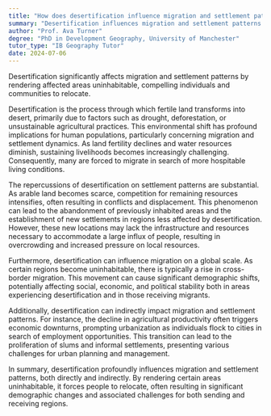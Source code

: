 ```yaml
---
title: "How does desertification influence migration and settlement patterns?"
summary: "Desertification influences migration and settlement patterns by making affected areas uninhabitable, forcing people to relocate."
author: "Prof. Ava Turner"
degree: "PhD in Development Geography, University of Manchester"
tutor_type: "IB Geography Tutor"
date: 2024-07-06
---
```


Desertification significantly affects migration and settlement patterns by rendering affected areas uninhabitable, compelling individuals and communities to relocate.

Desertification is the process through which fertile land transforms into desert, primarily due to factors such as drought, deforestation, or unsustainable agricultural practices. This environmental shift has profound implications for human populations, particularly concerning migration and settlement dynamics. As land fertility declines and water resources diminish, sustaining livelihoods becomes increasingly challenging. Consequently, many are forced to migrate in search of more hospitable living conditions.

The repercussions of desertification on settlement patterns are substantial. As arable land becomes scarce, competition for remaining resources intensifies, often resulting in conflicts and displacement. This phenomenon can lead to the abandonment of previously inhabited areas and the establishment of new settlements in regions less affected by desertification. However, these new locations may lack the infrastructure and resources necessary to accommodate a large influx of people, resulting in overcrowding and increased pressure on local resources.

Furthermore, desertification can influence migration on a global scale. As certain regions become uninhabitable, there is typically a rise in cross-border migration. This movement can cause significant demographic shifts, potentially affecting social, economic, and political stability both in areas experiencing desertification and in those receiving migrants.

Additionally, desertification can indirectly impact migration and settlement patterns. For instance, the decline in agricultural productivity often triggers economic downturns, prompting urbanization as individuals flock to cities in search of employment opportunities. This transition can lead to the proliferation of slums and informal settlements, presenting various challenges for urban planning and management.

In summary, desertification profoundly influences migration and settlement patterns, both directly and indirectly. By rendering certain areas uninhabitable, it forces people to relocate, often resulting in significant demographic changes and associated challenges for both sending and receiving regions.
    